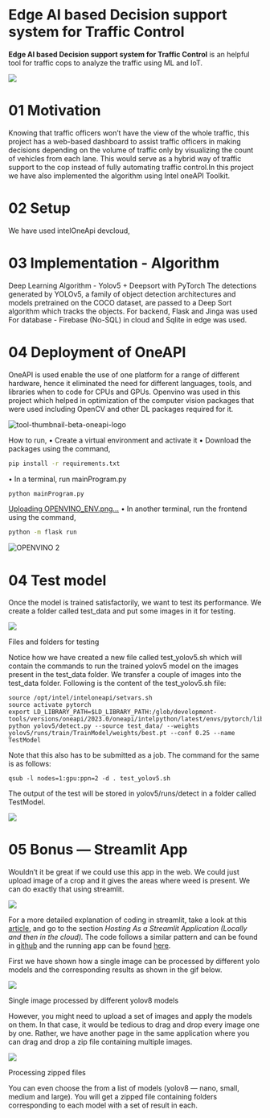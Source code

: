 # Edge AI based Decision support system for Traffic Control

 **Edge AI based Decision support system for Traffic Control** is an helpful tool for traffic cops to analyze the traffic using ML and IoT.

![](https://miro.medium.com/v2/resize:fit:4800/format:webp/1*HF_Bjk4gMPohESQggXaW7g.jpeg)


# 01 Motivation
 
Knowing that traffic officers won’t have the view of the whole traffic, this project has a web-based dashboard to assist traffic officers in making decisions depending on the volume of traffic only by visualizing the count of vehicles from each lane. This would serve as a hybrid way of traffic support to the cop instead of fully automating traffic control.In this project we have also implemented the algorithm using Intel oneAPI Toolkit.

# 02 Setup
We have used intelOneApi devcloud,


# 03 Implementation - Algorithm
Deep Learning Algorithm - Yolov5 + Deepsort with PyTorch
The detections generated by YOLOv5, a family of object detection architectures and models pretrained on the COCO dataset, are passed to a Deep Sort algorithm which tracks the objects. 
For backend, Flask and Jinga was used
For database - Firebase (No-SQL) in cloud and Sqlite in edge was used.


# 04 Deployment of OneAPI
OneAPI is used enable the use of one platform for a range of different hardware, hence it eliminated the need for different languages, tools, and libraries when to code for CPUs and GPUs. 
Openvino was used in this project which helped in optimization of the computer vision packages that were used including OpenCV and other DL packages required for it.

![tool-thumbnail-beta-oneapi-logo](https://user-images.githubusercontent.com/118420309/226315524-f3a075ce-8102-42d6-9199-0189c9589735.jpg)

How to run,
•	Create a virtual environment and activate it
•	Download the packages using the command,
``` bash
pip install -r requirements.txt
```
•	In a terminal, run mainProgram.py
``` bash
python mainProgram.py
```

[Uploading OPENVINO_ENV.png…]()
•	In another terminal, run the frontend using the command,

``` bash
python -m flask run
```
![OPENVINO 2](https://user-images.githubusercontent.com/118420309/226316559-6520e8c4-8022-4e85-a035-64980afd5255.png)

 
# 04 Test model

Once the model is trained satisfactorily, we want to test its performance. We create a folder called test_data and put some images in it for testing.

![](https://miro.medium.com/max/972/1*6X_aaj3qM7OiywCW1gPMJg.png)

Files and folders for testing

Notice how we have created a new file called test_yolov5.sh which will contain the commands to run the trained yolov5 model on the images present in the test_data folder. We transfer a couple of images into the test_data folder. Following is the content of the test_yolov5.sh file:
```
source /opt/intel/inteloneapi/setvars.sh  
source activate pytorch  
export LD_LIBRARY_PATH=$LD_LIBRARY_PATH:/glob/development-tools/versions/oneapi/2023.0/oneapi/intelpython/latest/envs/pytorch/lib/  
python yolov5/detect.py --source test_data/ --weights yolov5/runs/train/TrainModel/weights/best.pt --conf 0.25 --name TestModel
```
Note that this also has to be submitted as a job. The command for the same is as follows:
```
qsub -l nodes=1:gpu:ppn=2 -d . test_yolov5.sh
```
The output of the test will be stored in yolov5/runs/detect in a folder called TestModel.

![](https://miro.medium.com/max/500/1*fzHUMBcoUPt5o7rnmhJLdw.png)

# 05 Bonus — Streamlit App

Wouldn’t it be great if we could use this app in the web. We could just upload image of a crop and it gives the areas where weed is present. We can do exactly that using streamlit.

![](https://miro.medium.com/max/1200/1*bkMoiV4ErVFkZ355Ay9CfA.gif)

For a more detailed explanation of coding in streamlit, take a look at this  [article](https://pub.towardsai.net/deep-learning-a692669f6f42), and go to the section  _Hosting As a Streamlit Application (Locally and then in the cloud)._ The code follows a similar pattern and can be found in  [github](https://github.com/ashhadulislam/medium_weedVcrop-main)  and the running app can be found  [here](https://ashhadulislam-medium-weedvcrop-main-main-ppo37r.streamlit.app/).

First we have shown how a single image can be processed by different yolo models and the corresponding results as shown in the gif below.

![](https://miro.medium.com/max/1200/1*YJFfygi_4JR5fDdKNIhoEQ.gif)

Single image processed by different yolov8 models

However, you might need to upload a set of images and apply the models on them. In that case, it would be tedious to drag and drop every image one by one. Rather, we have another page in the same application where you can drag and drop a zip file containing multiple images.

![](https://miro.medium.com/max/1200/1*0BDHmo-iISYYQWNHTa9qfg.gif)

Processing zipped files

You can even choose the from a list of models (yolov8 — nano, small, medium and large). You will get a zipped file containing folders corresponding to each model with a set of result in each.
